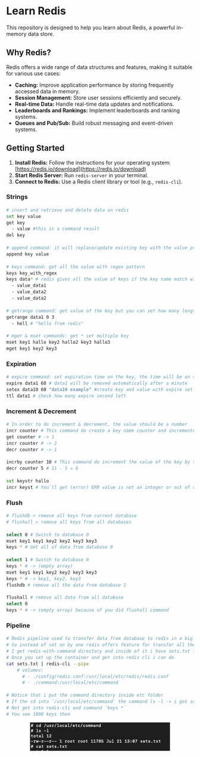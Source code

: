 # Learn Redis

This repository is designed to help you learn about Redis, a powerful in-memory data store.

## Why Redis?

Redis offers a wide range of data structures and features, making it suitable for various use cases:

- **Caching:** Improve application performance by storing frequently accessed data in memory.
- **Session Management:** Store user sessions efficiently and securely.
- **Real-time Data:** Handle real-time data updates and notifications.
- **Leaderboards and Rankings:** Implement leaderboards and ranking systems.
- **Queues and Pub/Sub:** Build robust messaging and event-driven systems.

## Getting Started

1. **Install Redis:** Follow the instructions for your operating system: [https://redis.io/download](https://redis.io/download)
2. **Start Redis Server:** Run `redis-server` in your terminal.
3. **Connect to Redis:** Use a Redis client library or tool (e.g., `redis-cli`).

### Strings

```sh
# insert and retrieve and delete data on redis
set key value
get key
  - value #this is a command result
del key

# append command: it will replace/update existing key with the value provided, if key key doesn`t exist redis will create it
append key value

# keys command: get all the value with regex pattern
keys key_with_regex
keys data* # redis gives all the value of keys if the key name match with the regex
  - value_data1
  - value_data2
  - value_data2

# getrange command: get value of the key but you can set how many length it will come up, the index start from 0
getrange data1 0 3
  - hell # "hello from redis"

# mget & mset commands: get * set multiple key
mset key1 hallo key2 hallo2 key3 hallo3
mget key1 key2 key3
```

### Expiration

```sh
# expire command: set expiration time on the key, the time will be on seconds
expire data1 60 # data1 will be removed automatically after a minute
setex data10 60 "data10 example" #create key and value with expire set up, will be removed after a minute
ttl data1 # check how many expire second left
```

### Increment & Decrement

```sh
# In order to do increment & decrement, the value should be a number
incr counter # This command do create a key name counter and incremented it into 1, the default value is 0
get counter # -> 1
incr counter # -> 2
decr counter # -> 1

incrby counter 10 # This command do increment the value of the key by the number provided -> 1 + 10 = 11
decr counter 5 # 11 - 5 = 6

set keystr hallo
incr keyst # You`ll get (error) ERR value is not an integer or out of range
```

### Flush

```sh
# flushdb > remove all keys from current database
# flushall > remove all keys from all databases

select 0 # Switch to database 0
mset key1 key1 key2 key2 key3 key3
keys * # Get all of data from database 0

select 1 # Switch to database 0
keys * # -> (empty array)
mset key1 key1 key2 key2 key3 key3
keys * # -> key1, key2, key3
flushdb # remove all the data from database 1

flushall # remove all data from all database
select 0
keys * # -> (empty array) because of you did flushall command
```

### Pipeline

```sh
# Redis pipeline used to transfer data from database to redis in a big amount
# So instead of set on by one redis offers feature for transfer all the data using 1 line command
# I get redis-with-command directory and inside of it i have sets.txt file within command folder, its just a 1000 keys that i want to transfer to redis
# Once you set up the container and get into redis cli i can do
cat sets.txt | redis-cli --pipe
    # volumes:
      # - ./config/redis.conf:/usr/local/etc/redis/redis.conf
      # - ./command:/usr/local/etc/command

# Notice that i put the command directory inside etc folder
# If the cd into `/usr/local/etc/command` the command ls -l -> i got some folder and one of those is sets.txt
# Not get into redis-cli and command `keys *`
# You see 1000 keys then
```

<div align="center">
  <img src="assets/1.png" />
</div>
